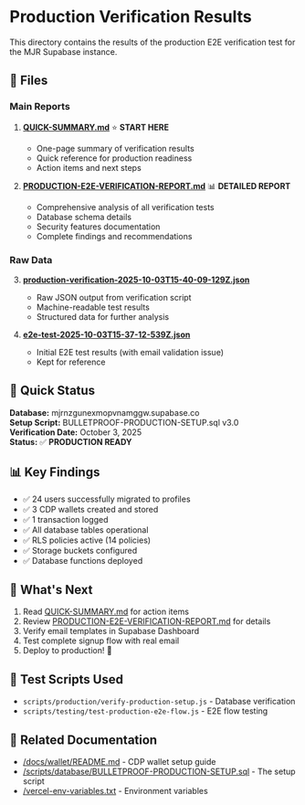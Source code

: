 # Production Verification Results

This directory contains the results of the production E2E verification test for the MJR Supabase instance.

## 📁 Files

### Main Reports

1. **[QUICK-SUMMARY.md](./QUICK-SUMMARY.md)** ⭐ **START HERE**
   - One-page summary of verification results
   - Quick reference for production readiness
   - Action items and next steps

2. **[PRODUCTION-E2E-VERIFICATION-REPORT.md](./PRODUCTION-E2E-VERIFICATION-REPORT.md)** 📊 **DETAILED REPORT**
   - Comprehensive analysis of all verification tests
   - Database schema details
   - Security features documentation
   - Complete findings and recommendations

### Raw Data

3. **[production-verification-2025-10-03T15-40-09-129Z.json](./production-verification-2025-10-03T15-40-09-129Z.json)**
   - Raw JSON output from verification script
   - Machine-readable test results
   - Structured data for further analysis

4. **[e2e-test-2025-10-03T15-37-12-539Z.json](./e2e-test-2025-10-03T15-37-12-539Z.json)**
   - Initial E2E test results (with email validation issue)
   - Kept for reference

## 🎯 Quick Status

**Database:** mjrnzgunexmopvnamggw.supabase.co  
**Setup Script:** BULLETPROOF-PRODUCTION-SETUP.sql v3.0  
**Verification Date:** October 3, 2025  
**Status:** ✅ **PRODUCTION READY**

## 📊 Key Findings

- ✅ 24 users successfully migrated to profiles
- ✅ 3 CDP wallets created and stored
- ✅ 1 transaction logged
- ✅ All database tables operational
- ✅ RLS policies active (14 policies)
- ✅ Storage buckets configured
- ✅ Database functions deployed

## 🚀 What's Next

1. Read [QUICK-SUMMARY.md](./QUICK-SUMMARY.md) for action items
2. Review [PRODUCTION-E2E-VERIFICATION-REPORT.md](./PRODUCTION-E2E-VERIFICATION-REPORT.md) for details
3. Verify email templates in Supabase Dashboard
4. Test complete signup flow with real email
5. Deploy to production! 🎉

## 📝 Test Scripts Used

- `scripts/production/verify-production-setup.js` - Database verification
- `scripts/testing/test-production-e2e-flow.js` - E2E flow testing

## 🔗 Related Documentation

- [/docs/wallet/README.md](../wallet/README.md) - CDP wallet setup guide
- [/scripts/database/BULLETPROOF-PRODUCTION-SETUP.sql](../../scripts/database/BULLETPROOF-PRODUCTION-SETUP.sql) - The setup script
- [/vercel-env-variables.txt](../../vercel-env-variables.txt) - Environment variables

